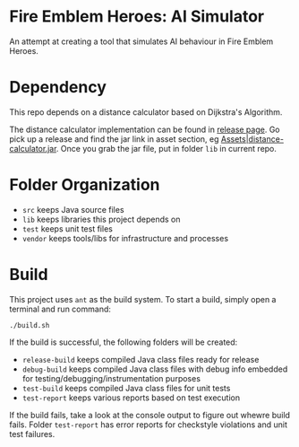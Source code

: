 # Fire Emblem Heroes: AI Simulator

An attempt at creating a tool that simulates AI behaviour in Fire Emblem Heroes.

# Dependency

This repo depends on a distance calculator based on Dijkstra's Algorithm.

The distance calculator implementation can be found in [release page](https://github.com/EachOneChew/Dijkstra-s-Algorithm-FEH/releases). Go pick up a release and find the jar link in asset section, eg [Assets|distance-calculator.jar](https://github.com/EachOneChew/Dijkstra-s-Algorithm-FEH/releases/download/v0.2-alpha/distance-calculator.jar). Once you grab the jar file, put in folder `lib` in current repo.

# Folder Organization

* `src` keeps Java source files
* `lib` keeps libraries this project depends on
* `test` keeps unit test files
* `vendor` keeps tools/libs for infrastructure and processes

# Build

This project uses `ant` as the build system. To start a build, simply open a terminal and run command:

```
./build.sh
```

If the build is successful, the following folders will be created:

* `release-build` keeps compiled Java class files ready for release
* `debug-build` keeps compiled Java class files with debug info embedded for testing/debugging/instrumentation purposes
* `test-build` keeps compiled Java class files for unit tests
* `test-report` keeps various reports based on test execution

If the build fails, take a look at the console output to figure out whewre build fails. Folder `test-report` has error reports for checkstyle violations and unit test failures.